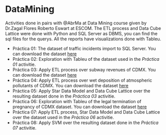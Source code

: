 # DataMining
Activities done in pairs with @AbrMa at Data Mining course given by Dr.Zagal Flores Roberto Eswart at ESCOM. The ETL process and Data Cube Lattice were done with Python and SQL Server as DBMS, you can find the sql files for the querys. All the reports have visualizations done with Tableu.

+ Práctica 01: The dataset of traffic incidents import to SQL Server. You can download the dataset [here](https://datos.cdmx.gob.mx/dataset/incidentes-viales-c5)
+ Práctica 02: Exploration with Tableu of the dataset used in the *Práctica 01* activitie.
+ Práctica 03: Apply ETL process over subway revenues of CDMX. You can download the dataset [here](https://datos.cdmx.gob.mx/dataset/ingresos-del-sistema-de-transporte-colectivo-metro)
+ Práctica 04: Apply ETL process over wet deposition of atmospheric pollutants of CDMX. You can download the dataset [here](https://datos.cdmx.gob.mx/dataset/?q=pluvial&sort=score+desc%2C+metadata_modified+desc)
+ Práctica 05: Apply Star Data Model and Data Cube Lattice over the resulting dataset done in the *Práctica 03* activitie.
+ Práctica 06: Exploration with Tableu of the legal termination of pregnancy of CDMX dataset. You can download the dataset [here](https://datos.cdmx.gob.mx/dataset/interrupcion-legal-del-embarazo)
+ Práctica 07: Apply ETL process, Star Data Model and Data Cube Lattice over the dataset used in the *Práctica 06* activitie.
+ Práctica 08: Apply SVM over the resulting dataset done in the *Práctica 07* activitie.
